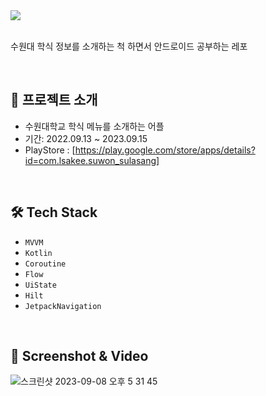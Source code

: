 

<img src="https://github.com/Sulasang/Android_V1/assets/93514333/11ddc18c-0006-479e-82ab-44ddef61a144">


<br> 수원대 학식 정보를 소개하는 척 하면서 안드로이드 공부하는 레포<br>


<br>

## 📌 프로젝트 소개

- 수원대학교 학식 메뉴를 소개하는 어플
- 기간: 2022.09.13 ~ 2023.09.15
- PlayStore : [https://play.google.com/store/apps/details?id=com.lsakee.suwon_sulasang]

<br>

## 🛠 Tech Stack
- `MVVM`
- `Kotlin`
- `Coroutine`
- `Flow`
- `UiState`
- `Hilt`
- `JetpackNavigation`

<br>

## 📌 Screenshot & Video
![스크린샷 2023-09-08 오후 5 31 45](https://github.com/Sulasang/Android_V1/assets/93514333/32c814be-e50c-4e1a-8a66-225dad013039)


